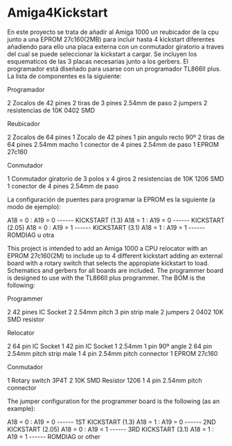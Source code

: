 # Amiga4Kickstart

En este proyecto se trata de añadir al Amiga 1000 un reubicador de la cpu junto a una EPROM 27c160(2MB) para incluir hasta
4 kickstart diferentes añadiendo para ello una placa externa con un conmutador giratorio a traves del cual se puede seleccionar
la kickstart a cargar.
Se incluyen los esquematicos de las 3 placas necesarias junto a los gerbers.
El programador está diseñado para usarse con un programador TL866II plus.
La lista de componentes es la siguiente:

Programador

2 Zocalos de 42 pines 
2 tiras de 3 pines 2.54mm de paso
2 jumpers
2 resistencias de 10K 0402 SMD

Reubicador

2 Zocalos de 64 pines
1 Zocalo de 42 pines
1 pin angulo recto 90º
2 tiras de 64 pines 2.54mm macho
1 conector de 4 pines 2.54mm de paso
1 EPROM 27c160

Conmutador

1 Conmutador giratorio de 3 polos x 4 giros
2 resistencias de 10K 1206 SMD
1 conector de 4 pines 2.54mm de paso

La configuración de puentes para programar la EPROM es la siguiente (a modo de ejemplo):

A18 = 0 : A19 = 0 ------ KICKSTART (1.3)
A18 = 1 : A19 = 0 ------ KICKSTART (2.05)
A18 = 0 : A19 = 1 ------ KICKSTART (3.1)
A18 = 1 : A19 = 1 ------ ROMDIAG u otra


This project is intended to add an Amiga 1000 a CPU relocator with an EPROM 27c160(2M) to include up to 4 different kickstart
adding an external board with a rotary switch that selects the appropiate kickstart to load.
Schematics and gerbers for all boards are included.
The programmer board is designed to use with the TL866II plus programmer.
The BOM is the following:

Programmer

2 42 pines IC Socket 
2 2.54mm pitch 3 pin strip male
2 jumpers
2 0402 10K SMD resistor

Relocator

2 64 pin IC Socket
1 42 pin IC Socket
1 2.54mm 1 pin 90º angle
2 64 pin 2.54mm pitch strip male
1 4 pin 2.54mm pitch connector
1 EPROM 27c160

Conmutador

1 Rotary switch 3P4T
2 10K SMD Resistor 1206
1 4 pin 2.54mm pitch connector

The jumper configuration for the programmer board is the following (as an example):

A18 = 0 : A19 = 0 ------ 1ST KICKSTART (1.3)
A18 = 1 : A19 = 0 ------ 2ND KICKSTART (2.05)
A18 = 0 : A19 = 1 ------ 3RD KICKSTART (3.1)
A18 = 1 : A19 = 1 ------ ROMDIAG or other

